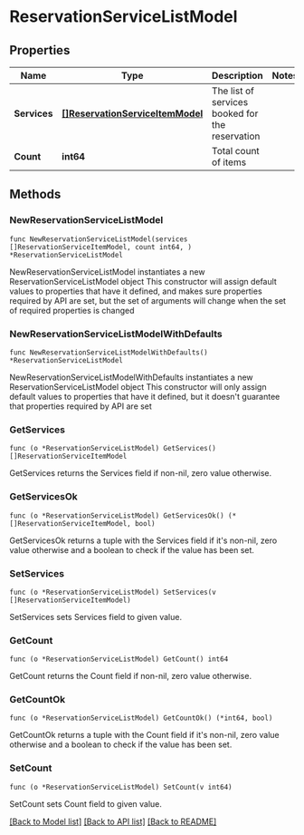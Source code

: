 # ReservationServiceListModel

## Properties

Name | Type | Description | Notes
------------ | ------------- | ------------- | -------------
**Services** | [**[]ReservationServiceItemModel**](ReservationServiceItemModel.md) | The list of services booked for the reservation | 
**Count** | **int64** | Total count of items | 

## Methods

### NewReservationServiceListModel

`func NewReservationServiceListModel(services []ReservationServiceItemModel, count int64, ) *ReservationServiceListModel`

NewReservationServiceListModel instantiates a new ReservationServiceListModel object
This constructor will assign default values to properties that have it defined,
and makes sure properties required by API are set, but the set of arguments
will change when the set of required properties is changed

### NewReservationServiceListModelWithDefaults

`func NewReservationServiceListModelWithDefaults() *ReservationServiceListModel`

NewReservationServiceListModelWithDefaults instantiates a new ReservationServiceListModel object
This constructor will only assign default values to properties that have it defined,
but it doesn't guarantee that properties required by API are set

### GetServices

`func (o *ReservationServiceListModel) GetServices() []ReservationServiceItemModel`

GetServices returns the Services field if non-nil, zero value otherwise.

### GetServicesOk

`func (o *ReservationServiceListModel) GetServicesOk() (*[]ReservationServiceItemModel, bool)`

GetServicesOk returns a tuple with the Services field if it's non-nil, zero value otherwise
and a boolean to check if the value has been set.

### SetServices

`func (o *ReservationServiceListModel) SetServices(v []ReservationServiceItemModel)`

SetServices sets Services field to given value.


### GetCount

`func (o *ReservationServiceListModel) GetCount() int64`

GetCount returns the Count field if non-nil, zero value otherwise.

### GetCountOk

`func (o *ReservationServiceListModel) GetCountOk() (*int64, bool)`

GetCountOk returns a tuple with the Count field if it's non-nil, zero value otherwise
and a boolean to check if the value has been set.

### SetCount

`func (o *ReservationServiceListModel) SetCount(v int64)`

SetCount sets Count field to given value.



[[Back to Model list]](../README.md#documentation-for-models) [[Back to API list]](../README.md#documentation-for-api-endpoints) [[Back to README]](../README.md)


